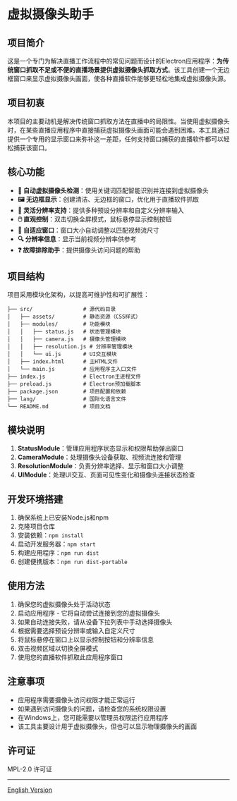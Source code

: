 # 虚拟摄像头助手

## 项目简介

这是一个专门为解决直播工作流程中的常见问题而设计的Electron应用程序：**为传统窗口抓取不足或不便的直播场景提供虚拟摄像头抓取方式**。该工具创建一个无边框窗口来显示虚拟摄像头画面，使各种直播软件能够更轻松地集成虚拟摄像头源。

## 项目初衷

本项目的主要动机是解决传统窗口抓取方法在直播中的局限性。当使用虚拟摄像头时，在某些直播应用程序中直接捕获虚拟摄像头画面可能会遇到困难。本工具通过提供一个专用的显示窗口来弥补这一差距，任何支持窗口捕获的直播软件都可以轻松捕获该窗口。

## 核心功能

- **🎯 自动虚拟摄像头检测**：使用关键词匹配智能识别并连接到虚拟摄像头
- **🖼️ 无边框显示**：创建清洁、无边框的窗口，优化用于直播软件抓取
- **📐 灵活分辨率支持**：提供多种预设分辨率和自定义分辨率输入
- **🖱️ 直观控制**：双击切换全屏模式，鼠标悬停显示控制按钮
- **🔄 自适应窗口**：窗口大小自动调整以匹配视频流尺寸
- **🔍 分辨率信息**：显示当前视频分辨率供参考
- **❓ 故障排除助手**：提供摄像头访问问题的帮助

## 项目结构

项目采用模块化架构，以提高可维护性和可扩展性：

```
├── src/                # 源代码目录
│   ├── assets/         # 静态资源（CSS样式）
│   ├── modules/        # 功能模块
│   │   ├── status.js   # 状态管理模块
│   │   ├── camera.js   # 摄像头管理模块
│   │   ├── resolution.js # 分辨率管理模块
│   │   └── ui.js       # UI交互模块
│   ├── index.html      # 主HTML文件
│   └── main.js         # 应用程序主入口文件
├── index.js            # Electron主进程文件
├── preload.js          # Electron预加载脚本
├── package.json        # 项目配置和依赖
├── lang/               # 国际化语言文件
└── README.md           # 项目文档
```

## 模块说明

1. **StatusModule**：管理应用程序状态显示和权限帮助弹出窗口
2. **CameraModule**：处理摄像头设备获取、视频流连接和管理
3. **ResolutionModule**：负责分辨率选择、显示和窗口大小调整
4. **UIModule**：处理UI交互、页面可见性变化和摄像头连接状态检查

## 开发环境搭建

1. 确保系统上已安装Node.js和npm
2. 克隆项目仓库
3. 安装依赖：`npm install`
4. 启动开发服务器：`npm start`
5. 构建应用程序：`npm run dist`
6. 创建便携版本：`npm run dist-portable`

## 使用方法

1. 确保您的虚拟摄像头处于活动状态
2. 启动应用程序 - 它将自动尝试连接到您的虚拟摄像头
3. 如果自动连接失败，请从设备下拉列表中手动选择摄像头
4. 根据需要选择预设分辨率或输入自定义尺寸
5. 将鼠标悬停在窗口上以显示控制按钮和分辨率信息
6. 双击视频区域以切换全屏模式
7. 使用您的直播软件抓取此应用程序窗口

## 注意事项

- 应用程序需要摄像头访问权限才能正常运行
- 如果遇到访问摄像头的问题，请检查您的系统权限设置
- 在Windows上，您可能需要以管理员权限运行应用程序
- 该工具主要设计用于虚拟摄像头，但也可以显示物理摄像头的画面

## 许可证

MPL-2.0 许可证

---

[English Version](../README.md)